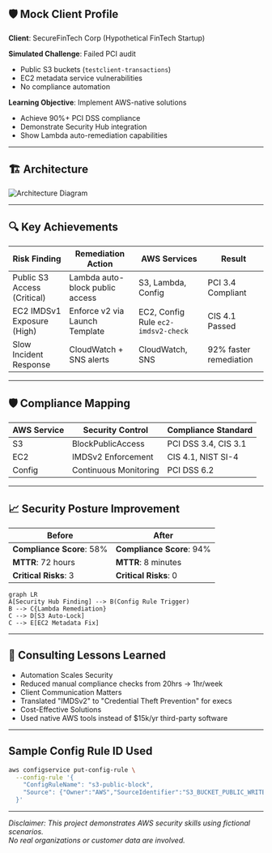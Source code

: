 ## 🛡️ Mock Client Profile  
**Client**: SecureFinTech Corp (Hypothetical FinTech Startup)

**Simulated Challenge**: Failed PCI audit 
  - Public S3 buckets (`testclient-transactions`)  
  - EC2 metadata service vulnerabilities  
  - No compliance automation  

**Learning Objective**:  Implement AWS-native solutions
  - Achieve 90%+ PCI DSS compliance
  - Demonstrate Security Hub integration
  - Show Lambda auto-remediation capabilities

---
## 🏗️ Architecture
![Architecture Diagram](images/Compliance_Automation.png)

---
## 🔍 Key Achievements  

| Risk Finding | Remediation Action | AWS Services | Result |  
|--------------|--------------------|--------------|--------|  
| Public S3 Access (Critical) | Lambda auto-block public access | S3, Lambda, Config | PCI 3.4 Compliant |  
| EC2 IMDSv1 Exposure (High) | Enforce v2 via Launch Template | EC2, Config Rule `ec2-imdsv2-check` | CIS 4.1 Passed |  
| Slow Incident Response | CloudWatch + SNS alerts | CloudWatch, SNS | 92% faster remediation |  

---

## 🛡️ Compliance Mapping  

| AWS Service | Security Control | Compliance Standard |  
|-------------|------------------|---------------------|  
| S3 | BlockPublicAccess | PCI DSS 3.4, CIS 3.1 |  
| EC2 | IMDSv2 Enforcement | CIS 4.1, NIST SI-4 |  
| Config | Continuous Monitoring | PCI DSS 6.2 |  

---

## 📈 Security Posture Improvement  

**Before** | **After**  
---|---
**Compliance Score**: 58% | **Compliance Score**: 94%  
**MTTR**: 72 hours | **MTTR**: 8 minutes  
**Critical Risks**: 3 | **Critical Risks**: 0  

```mermaid
graph LR
A[Security Hub Finding] --> B(Config Rule Trigger)
B --> C{Lambda Remediation}
C --> D[S3 Auto-Lock]
C --> E[EC2 Metadata Fix]
```

---
## 📘 Consulting Lessons Learned
- Automation Scales Security
- Reduced manual compliance checks from 20hrs → 1hr/week
- Client Communication Matters
- Translated "IMDSv2" to "Credential Theft Prevention" for execs
- Cost-Effective Solutions
- Used native AWS tools instead of $15k/yr third-party software

---
## Sample Config Rule ID Used
```bash
aws configservice put-config-rule \
  --config-rule '{
    "ConfigRuleName": "s3-public-block", 
    "Source": {"Owner":"AWS","SourceIdentifier":"S3_BUCKET_PUBLIC_WRITE_PROHIBITED"}
  }'
```

---
*Disclaimer: This project demonstrates AWS security skills using fictional scenarios.  
No real organizations or customer data are involved.*  
